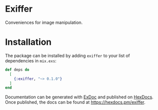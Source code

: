 # Exiffer

Conveniences for image manipulation.

# Installation

The package can be installed by adding `exiffer` to your list of dependencies in `mix.exs`:

```elixir
def deps do
  [
    {:exiffer, "~> 0.1.0"}
  ]
end
```

Documentation can be generated with [ExDoc](https://github.com/elixir-lang/ex_doc)
and published on [HexDocs](https://hexdocs.pm). Once published, the docs can
be found at <https://hexdocs.pm/exiffer>.
